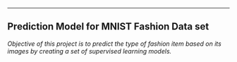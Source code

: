----
Prediction Model for MNIST Fashion Data set
----

*Objective of this project is to predict the type of fashion item based on its images by creating a set of supervised learning models.*